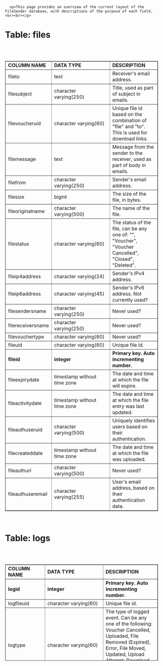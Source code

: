 
      <p>This page provides an overview of the current layout of the FileSender database, with descriptions of the purpose of each field.<br><br></p>
<h1>Table: files<br><br></h1>
<table style="width: 100%;" align="left" border="1">
<tbody>
<tr>
<td style="width: 100px;"><b>COLUMN NAME</b></td>
<td style="width: 175px;"><b>DATA TYPE</b></td>
<td><b>DESCRIPTION</b></td>
</tr>
<tr>
<td>fileto</td>
<td>text</td>
<td>Receiver's email address.</td>
</tr>
<tr>
<td>filesubject</td>
<td>character varying(250)</td>
<td>Title, used as part of subject in emails.</td>
</tr>
<tr>
<td>filevoucheruid</td>
<td>character varying(60)</td>
<td>Unique file id based on the combination of "file" and "to". This is used for download links.</td>
</tr>
<tr>
<td>filemessage</td>
<td>text</td>
<td>Message from the sender to the receiver, used as part of body in emails.</td>
</tr>
<tr>
<td>filefrom</td>
<td>character varying(250)</td>
<td>Sender's email address.</td>
</tr>
<tr>
<td>filesize</td>
<td>bigint</td>
<td>The size of the file, in bytes.</td>
</tr>
<tr>
<td>fileoriginalname</td>
<td>character varying(500)</td>
<td>The name of the file.</td>
</tr>
<tr>
<td>filestatus</td>
<td>character varying(60)</td>
<td>The status of the file, can be any one of: "", "Voucher", "Voucher Cancelled", "Closed", "Deleted".</td>
</tr>
<tr>
<td>fileip4address</td>
<td>character varying(24)</td>
<td>Sender's IPv4 address.</td>
</tr>
<tr>
<td>fileip6address</td>
<td>character varying(45)</td>
<td>Sender's IPv6 address. Not currently used?</td>
</tr>
<tr>
<td>filesendersname</td>
<td>character varying(250)</td>
<td>Never used?</td>
</tr>
<tr>
<td>filereceiversname</td>
<td>character varying(250)</td>
<td>Never used?</td>
</tr>
<tr>
<td>filevouchertype</td>
<td>character varying(60)</td>
<td>Never used?</td>
</tr>
<tr>
<td>fileuid</td>
<td>character varying(60)</td>
<td>Unique file id.</td>
</tr>
<tr>
<td><b>fileid</b></td>
<td><b>integer</b></td>
<td><b>Primary key. Auto incrementing number.</b></td>
</tr>
<tr>
<td>fileexpirydate</td>
<td>timestamp without time zone</td>
<td>The date and time at which the file will expire.</td>
</tr>
<tr>
<td>fileactivitydate</td>
<td>timestamp without time zone</td>
<td>The date and time at which the file entry was last updated.</td>
</tr>
<tr>
<td>fileauthuseruid</td>
<td>character varying(500)</td>
<td>Uniquely identifies users based on their authentication.</td>
</tr>
<tr>
<td>filecreateddate</td>
<td>timestamp without time zone</td>
<td>The date and time at which the file was uploaded.</td>
</tr>
<tr>
<td>fileauthurl</td>
<td>character varying(500)</td>
<td>Never used?</td>
</tr>
<tr>
<td>fileauthuseremail</td>
<td>character varying(255)</td>
<td>User's email address, based on their authentication data.</td>
</tr>
</tbody>
</table>
<p> </p>
<h1>Table: logs<br><br></h1>
<table style="width: 100%; height: 316px;" align="left" border="1">
<tbody>
<tr>
<td style="width: 100px;"><b>COLUMN NAME</b></td>
<td><b>DATA TYPE</b></td>
<td><b>DESCRIPTION</b></td>
</tr>
<tr>
<td><b>logid</b></td>
<td style="width: 175px;"><b>integer</b></td>
<td><b>Primary key. Auto incrementing number.</b></td>
</tr>
<tr>
<td>logfileuid</td>
<td>character varying(60)</td>
<td>Unique file id.</td>
</tr>
<tr>
<td>logtype</td>
<td>character varying(60)</td>
<td>The type of logged event. Can be any one of the following: Voucher Cancelled, Uploaded, File Removed (Expired), Error, File Moved, Updated, Upload Attempt, Download, Voucher Sent, File Cancelled, Voucher Closed.</td>
</tr>
<tr>
<td>logfrom</td>
<td>character varying(250)</td>
<td>Sender's email address.</td>
</tr>
<tr>
<td>logto</td>
<td>text</td>
<td>Receiver's email address.</td>
</tr>
<tr>
<td>logdate</td>
<td>timestamp without time zone</td>
<td>The date and time at which this event was logged.</td>
</tr>
<tr>
<td>logtime</td>
<td>time with time zone</td>
<td>Deprecated field, no longer used.</td>
</tr>
<tr>
<td>logfilesize</td>
<td>bigint</td>
<td>The size of the file connected to this log entry, in bytes.</td>
</tr>
<tr>
<td>logfilename</td>
<td>character varying(250)</td>
<td>The name of the file connected to this log entry.</td>
</tr>
<tr>
<td>logsessionid</td>
<td>character varying(60)</td>
<td>Never used?</td>
</tr>
<tr>
<td>logmessage</td>
<td>text</td>
<td>A message describing the reason for the log entry.</td>
</tr>
<tr>
<td>logvoucheruid</td>
<td>character varying(60)</td>
<td>Unique file id based on the combination of "file" and "to". This is used for download links.</td>
</tr>
<tr>
<td>logauthuseruid</td>
<td>character varying(500)</td>
<td>Uniquely identifies users based on their authentication.</td>
</tr>
</tbody>
</table>
<p> </p>
    
